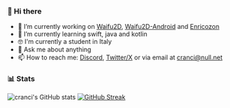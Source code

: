 ### 👋 Hi there

- 🔭 I’m currently working on [Waifu2D](https://github.com/cranci1/waifu2D/), [Waifu2D-Android](https://github.com/cranci1/waifu2D-android) and [Enricozon](https://github.com/cranci1/Enricozon) 
- 🌱 I’m currently learning swift, java and kotlin
- 🤓 I'm currently a student in Italy 
- 💬 Ask me about anything
- 📫 How to reach me: [Discord](https://discord.com/users/908762694096654397), [Twitter/X](https://twitter.com/cranci_) or via email at [cranci@null.net](mailto:cranci@null.net)

### 📊 Stats

![cranci's GitHub stats](https://github-readme-stats.vercel.app/api?username=cranci1&show_icons=true&theme=dark) [![GitHub Streak](https://streak-stats.demolab.com/?user=cranci1&theme=dark)](https://git.io/streak-stats)


